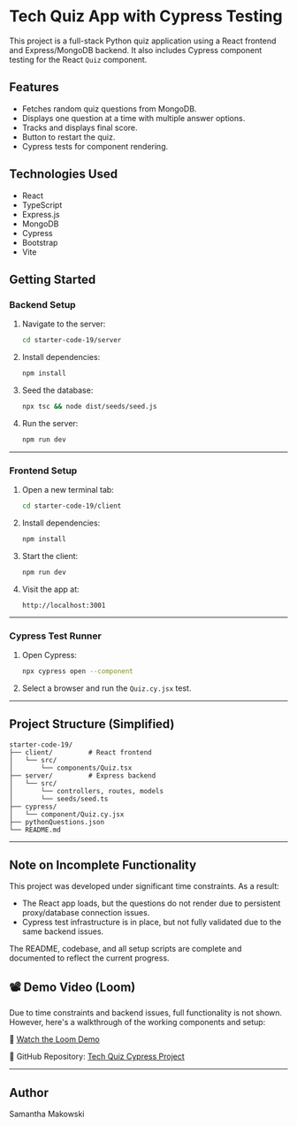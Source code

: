 # Tech Quiz App with Cypress Testing

This project is a full-stack Python quiz application using a React frontend and Express/MongoDB backend. It also includes Cypress component testing for the React `Quiz` component.

## Features

- Fetches random quiz questions from MongoDB.
- Displays one question at a time with multiple answer options.
- Tracks and displays final score.
- Button to restart the quiz.
- Cypress tests for component rendering.

## Technologies Used

- React
- TypeScript
- Express.js
- MongoDB
- Cypress
- Bootstrap
- Vite

## Getting Started

### Backend Setup
1. Navigate to the server:
   ```bash
   cd starter-code-19/server
   ```

2. Install dependencies:
   ```bash
   npm install
   ```

3. Seed the database:
   ```bash
   npx tsc && node dist/seeds/seed.js
   ```

4. Run the server:
   ```bash
   npm run dev
   ```

---

### Frontend Setup
1. Open a new terminal tab:
   ```bash
   cd starter-code-19/client
   ```

2. Install dependencies:
   ```bash
   npm install
   ```

3. Start the client:
   ```bash
   npm run dev
   ```

4. Visit the app at:
   ```
   http://localhost:3001
   ```

---

### Cypress Test Runner
1. Open Cypress:
   ```bash
   npx cypress open --component
   ```

2. Select a browser and run the `Quiz.cy.jsx` test.

---

## Project Structure (Simplified)

```
starter-code-19/
├── client/         # React frontend
│   └── src/
│       └── components/Quiz.tsx
├── server/         # Express backend
│   └── src/
│       └── controllers, routes, models
│       └── seeds/seed.ts
├── cypress/
│   └── component/Quiz.cy.jsx
├── pythonQuestions.json
└── README.md
```

---

## Note on Incomplete Functionality

This project was developed under significant time constraints. As a result:

- The React app loads, but the questions do not render due to persistent proxy/database connection issues.
- Cypress test infrastructure is in place, but not fully validated due to the same backend issues.

The README, codebase, and all setup scripts are complete and documented to reflect the current progress.

## 📽 Demo Video (Loom)

Due to time constraints and backend issues, full functionality is not shown. However, here's a walkthrough of the working components and setup:

🔗 [Watch the Loom Demo](https://www.loom.com/share/963c4d39d16e4698921fb52247899e2d?sid=eb822640-27cb-482a-860e-d478f8b1cbde)

🔗 GitHub Repository: [Tech Quiz Cypress Project](https://github.com/SamanthaMakowski/tech-quiz-cypress)


---

## Author

Samantha Makowski
